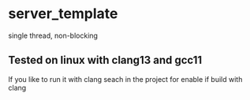 # server_template
single thread, non-blocking


## Tested on linux with clang13 and gcc11
If you like to run it with clang 
seach in the project for enable if build with clang
